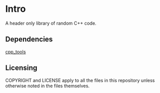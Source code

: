 # Intro
A header only library of random C++ code.

## Dependencies
[cpp_tools](https://notabug.org/namark/cpp_tools) <br />

## Licensing
COPYRIGHT and LICENSE apply to all the files in this repository unless otherwise noted in the files themselves.
